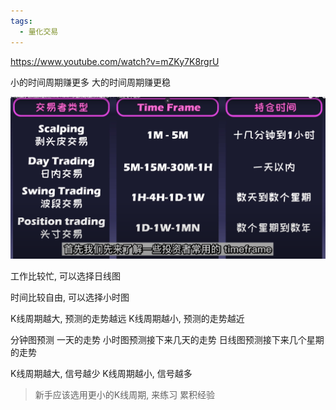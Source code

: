 ```yaml
---
tags:
  - 量化交易
---
```

https://www.youtube.com/watch?v=mZKy7K8rgrU



小的时间周期赚更多
大的时间周期赚更稳

![](../assets/Pasted%20image%2020240430002103.png)


工作比较忙, 可以选择日线图

时间比较自由, 可以选择小时图

K线周期越大, 预测的走势越远
K线周期越小, 预测的走势越近


分钟图预测 一天的走势
小时图预测接下来几天的走势
日线图预测接下来几个星期的走势


K线周期越大, 信号越少
K线周期越小, 信号越多

> 新手应该选用更小的K线周期, 来练习 累积经验





